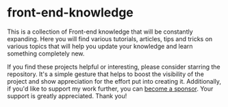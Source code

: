 # front-end-knowledge

This is a collection of Front-end knowledge that will be constantly expanding. Here you will find various tutorials, articles, tips and tricks on various topics that will help you update your knowledge and learn something completely new.

If you find these projects helpful or interesting, please consider starring the repository. It's a simple gesture that helps to boost the visibility of the project and show appreciation for the effort put into creating it. Additionally, if you'd like to support my work further, you can [become a sponsor](https://www.buymeacoffee.com/betelgeuseo). Your support is greatly appreciated. Thank you!
